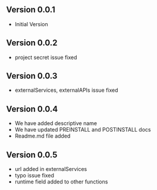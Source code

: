 ## Version 0.0.1
- Initial Version

## Version 0.0.2
- project secret issue fixed

## Version 0.0.3
- externalServices, externalAPIs issue fixed

## Version 0.0.4
- We have added descriptive name
- We have updated PREINSTALL and POSTINSTALL docs
- Readme.md file added

## Version 0.0.5
- url added in externalServices
- typo issue fixed
- runtime field added to other functions
